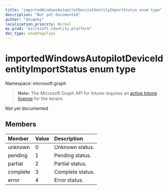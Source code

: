 ```yaml
---
title: "importedWindowsAutopilotDeviceIdentityImportStatus enum type"
description: "Not yet documented"
author: "dougeby"
localization_priority: Normal
ms.prod: "microsoft-identity-platform"
doc_type: enumPageType
---
```


# importedWindowsAutopilotDeviceIdentityImportStatus enum type

Namespace: microsoft.graph

> **Note:** The Microsoft Graph API for Intune requires an [active Intune license](https://go.microsoft.com/fwlink/?linkid=839381) for the tenant.

Not yet documented

## Members
|Member|Value|Description|
|:---|:---|:---|
|unknown|0|Unknown status.|
|pending|1|Pending status.|
|partial|2|Partial status.|
|complete|3|Complete status.|
|error|4|Error status.|








